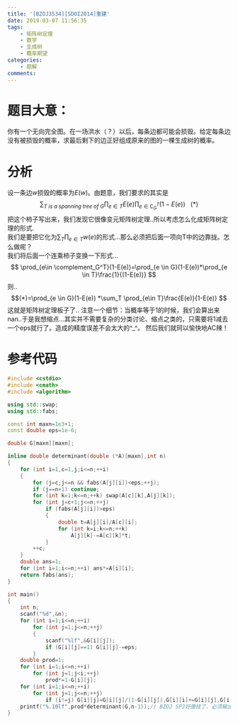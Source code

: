 ```yaml
---
title: '[BZOJ3534][SDOI2014]重建'
date: 2019-03-07 11:56:35
tags:
    - 矩阵树定理
    - 数学
    - 生成树
    - 概率期望
categories:
    - 题解
comments:
---
```

# 题目大意：
你有一个无向完全图。在一场洪水（？）以后，每条边都可能会损毁。给定每条边没有被损毁的概率，求最后剩下的边正好组成原来的图的一棵生成树的概率。

<!-- more -->
# 分析
设一条边$w$损毁的概率为$E(w)$。由题意，我们要求的其实是
$$\sum_{T \ is \ a \ spanning \ tree \ of \ G}\prod_{e\in T}E(e)\prod_{e\in \complement_G^T}(1-E(e))\ \ \ (*)$$
把这个柿子写出来，我们发现它很像变元矩阵树定理..所以考虑怎么化成矩阵树定理的形式.  
我们是要把它化为$\sum_T \prod_{e\in T} w(e)$的形式...那么必须把后面一项向T中的边靠拢。怎么做呢？  
我们将后面一个连乘柿子变换一下形式...
$$
\prod_{e\in \complement_G^T}(1-E(e))=\prod_{e \in G}(1-E(e))*\prod_{e \in T}\frac{1}{(1-E(e))}
$$
则..
$$(*)=\prod_{e \in G}(1-E(e)) *\sum_T \prod_{e\in T}\frac{E(e)}{1-E(e)} $$
这就是矩阵树定理板子了..
注意一个细节：当概率等于1的时候，我们会算出来nan..于是我想缩点...其实并不需要复杂的分类讨论、缩点之类的，只需要将1减去一个eps就行了。造成的精度误差不会太大的^_^。
然后我们就珂以愉快地AC辣！
# 参考代码
```cpp
#include <cstdio>
#include <cmath>
#include <algorithm>

using std::swap;
using std::fabs;

const int maxn=1e3+1;
const double eps=1e-6;

double G[maxn][maxn];

inline double determinant(double (*A)[maxn],int n)
{
    for (int i=1,c=1,j;i<=n;++i)
    {
        for (j=c;j<=n && fabs(A[j][i])<eps;++j);
        if (j==n+1) continue;
        for (int k=1;k<=n;++k) swap(A[c][k],A[j][k]);
        for (int j=c+1;j<=n;++j)
            if (fabs(A[j][i])>eps)
            {
                double t=A[j][i]/A[c][i];
                for (int k=i;k<=n;++k)
                    A[j][k]-=A[c][k]*t;
            }
        ++c;
    }
    double ans=1;
    for (int i=1;i<=n;++i) ans*=A[i][i];
    return fabs(ans);
}

int main()
{
    int n;
    scanf("%d",&n);
    for (int i=1;i<=n;++i)
        for (int j=1;j<=n;++j)
        {
            scanf("%lf",&G[i][j]);
            if (G[i][j]==1) G[i][j]-=eps;
        }
    double prod=1;
    for (int i=1;i<=n;++i)
        for (int j=1;j<i;++j)
            prod*=1-G[i][j];
    for (int i=1;i<=n;++i)
        for (int j=1;j<=n;++j)
            if (i!=j) G[i][j]=G[i][j]/(1-G[i][j]),G[i][i]+=G[i][j],G[i][j]=-G[i][j];
    printf("%.10lf",prod*determinant(G,n-1));// BZOJ SPJ好像挂了，必须输出10位小数才能过...
}
```
